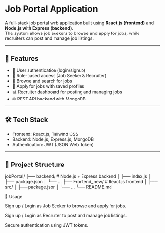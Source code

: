 # Job Portal Application

A full-stack job portal web application built using **React.js (frontend)** and **Node.js with Express (backend)**.  
The system allows job seekers to browse and apply for jobs, while recruiters can post and manage job listings.

---

## 🚀 Features

- 🔐 User authentication (login/signup)  
- 👥 Role-based access (Job Seeker & Recruiter)  
- 🔎 Browse and search for jobs  
- 📝 Apply for jobs with saved profiles  
- 📊 Recruiter dashboard for posting and managing jobs  
- 🌐 REST API backend with MongoDB  

---

## 🛠️ Tech Stack

- Frontend: React.js, Tailwind CSS  
- Backend: Node.js, Express.js, MongoDB  
- Authentication: JWT (JSON Web Token)  

---

## 📂 Project Structure

jobPortal/
├── backend/            # Node.js + Express backend
│   ├── index.js
│   ├── package.json
│   └── ...
├── Frontend_new/       # React.js frontend
│   ├── src/
│   ├── package.json
│   └── ...
└── README.md


🌟 Usage

Sign up / Login as Job Seeker to browse and apply for jobs.

Sign up / Login as Recruiter to post and manage job listings.

Secure authentication using JWT tokens.
